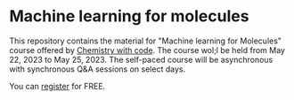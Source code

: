 # Machine learning for molecules
This repository contains the material for "Machine learning for Molecules" course offered by [Chemistry with code](https://facebook.com/@ChemistryWithCode). The course wol;l be held from May 22, 2023 to May 25, 2023. The self-paced course will be asynchronous with synchronous Q&A sessions on select days.

You can [register](https://www.eventbrite.ca/e/machine-learning-for-molecules-tickets-628165759697) for FREE.
